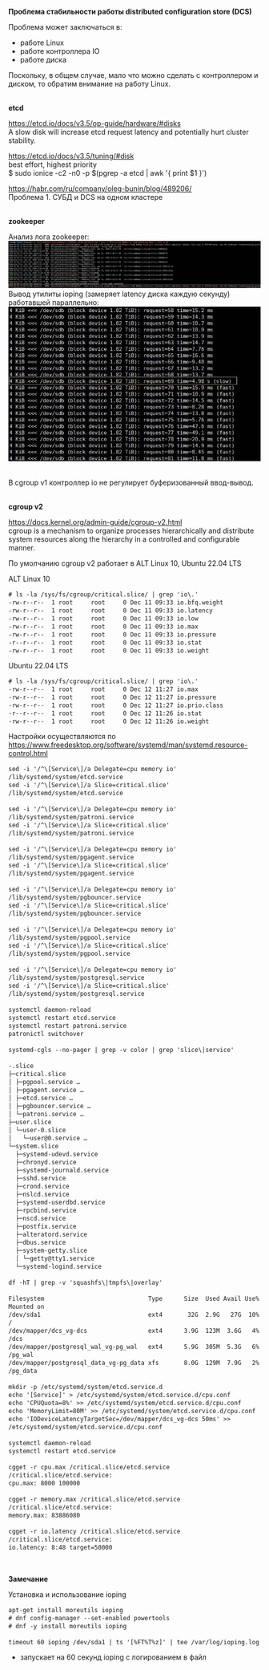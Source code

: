 **Проблема стабильности работы distributed configuration store (DCS)**

Проблема может заключаться в:<BR>
- работе Linux<BR>
- работе контроллера IO<BR>
- работе диска<BR>

Поскольку, в общем случае, мало что можно сделать с контроллером и диском, то обратим внимание на работу Linux.<BR>


<BR>**etcd**<BR>

https://etcd.io/docs/v3.5/op-guide/hardware/#disks<BR>
A slow disk will increase etcd request latency and potentially hurt cluster stability.<BR>

https://etcd.io/docs/v3.5/tuning/#disk<BR>
best effort, highest priority<BR>
$ sudo ionice -c2 -n0 -p $(pgrep -a etcd | awk '{ print $1 }')<BR>

https://habr.com/ru/company/oleg-bunin/blog/489206/<BR>
Проблема 1. СУБД и DCS на одном кластере<BR>


<BR>**zookeeper**<BR>

Анализ лога zookeeper:<BR>
![image](https://github.com/AlexanderRezaev/PostgreSQL-HA/blob/master/zookeeper_slow.jpg)<BR>
Вывод утилиты ioping (замеряет latency диска каждую секунду) работавшей параллельно:<BR>
![image](https://github.com/AlexanderRezaev/PostgreSQL-HA/blob/master/ioping_slow.jpg)<BR>


<BR>В cgroup v1 контроллер io не регулирует буферизованный ввод-вывод.<BR>

<BR>**cgroup v2**<BR>

https://docs.kernel.org/admin-guide/cgroup-v2.html<BR>
cgroup is a mechanism to organize processes hierarchically and distribute system resources along the hierarchy in a controlled and configurable manner.<BR>

По умолчанию cgroup v2 работает в ALT Linux 10, Ubuntu 22.04 LTS<BR>

ALT Linux 10<BR>
<pre><code># ls -la /sys/fs/cgroup/critical.slice/ | grep 'io\.'
-rw-r--r--  1 root     root     0 Dec 11 09:33 io.bfq.weight
-rw-r--r--  1 root     root     0 Dec 11 09:33 io.latency
-rw-r--r--  1 root     root     0 Dec 11 09:33 io.low
-rw-r--r--  1 root     root     0 Dec 11 09:33 io.max
-rw-r--r--  1 root     root     0 Dec 11 09:33 io.pressure
-r--r--r--  1 root     root     0 Dec 11 09:33 io.stat
-rw-r--r--  1 root     root     0 Dec 11 09:33 io.weight
</code></pre>

Ubuntu 22.04 LTS
<pre><code># ls -la /sys/fs/cgroup/critical.slice/ | grep 'io\.'
-rw-r--r--  1 root     root     0 Dec 12 11:27 io.max
-rw-r--r--  1 root     root     0 Dec 12 11:27 io.pressure
-rw-r--r--  1 root     root     0 Dec 12 11:27 io.prio.class
-r--r--r--  1 root     root     0 Dec 12 11:26 io.stat
-rw-r--r--  1 root     root     0 Dec 12 11:26 io.weight
</code></pre>

Настройки осуществляются по<BR>
https://www.freedesktop.org/software/systemd/man/systemd.resource-control.html<BR>

<pre><code>sed -i '/^\[Service\]/a Delegate=cpu memory io' /lib/systemd/system/etcd.service
sed -i '/^\[Service\]/a Slice=critical.slice' /lib/systemd/system/etcd.service

sed -i '/^\[Service\]/a Delegate=cpu memory io' /lib/systemd/system/patroni.service
sed -i '/^\[Service\]/a Slice=critical.slice' /lib/systemd/system/patroni.service

sed -i '/^\[Service\]/a Delegate=cpu memory io' /lib/systemd/system/pgagent.service
sed -i '/^\[Service\]/a Slice=critical.slice' /lib/systemd/system/pgagent.service

sed -i '/^\[Service\]/a Delegate=cpu memory io' /lib/systemd/system/pgbouncer.service
sed -i '/^\[Service\]/a Slice=critical.slice' /lib/systemd/system/pgbouncer.service

sed -i '/^\[Service\]/a Delegate=cpu memory io' /lib/systemd/system/pgpool.service
sed -i '/^\[Service\]/a Slice=critical.slice' /lib/systemd/system/pgpool.service

sed -i '/^\[Service\]/a Delegate=cpu memory io' /lib/systemd/system/postgresql.service
sed -i '/^\[Service\]/a Slice=critical.slice' /lib/systemd/system/postgresql.service

systemctl daemon-reload
systemctl restart etcd.service 
systemctl restart patroni.service
patronictl switchover

systemd-cgls --no-pager | grep -v color | grep 'slice\|service'

-.slice
├─critical.slice 
│ ├─pgpool.service …
│ ├─pgagent.service …
│ ├─etcd.service …
│ ├─pgbouncer.service …
│ └─patroni.service …
├─user.slice 
│ └─user-0.slice 
│   └─user@0.service …
└─system.slice 
  ├─systemd-udevd.service 
  ├─chronyd.service 
  ├─systemd-journald.service 
  ├─sshd.service 
  ├─crond.service 
  ├─nslcd.service 
  ├─systemd-userdbd.service 
  ├─rpcbind.service 
  ├─nscd.service 
  ├─postfix.service 
  ├─alteratord.service 
  ├─dbus.service 
  ├─system-getty.slice 
  │ └─getty@tty1.service 
  └─systemd-logind.service 

df -hT | grep -v 'squashfs\|tmpfs\|overlay'

Filesystem                             Type      Size  Used Avail Use% Mounted on
/dev/sda1                              ext4       32G  2.9G   27G  10% /
/dev/mapper/dcs_vg-dcs                 ext4      3.9G  123M  3.6G   4% /dcs
/dev/mapper/postgresql_wal_vg-pg_wal   ext4      5.9G  305M  5.3G   6% /pg_wal
/dev/mapper/postgresql_data_vg-pg_data xfs       8.0G  129M  7.9G   2% /pg_data

mkdir -p /etc/systemd/system/etcd.service.d
echo '[Service]' > /etc/systemd/system/etcd.service.d/cpu.conf
echo 'CPUQuota=8%' >> /etc/systemd/system/etcd.service.d/cpu.conf
echo 'MemoryLimit=80M' >> /etc/systemd/system/etcd.service.d/cpu.conf
echo 'IODeviceLatencyTargetSec=/dev/mapper/dcs_vg-dcs 50ms' >> /etc/systemd/system/etcd.service.d/cpu.conf

systemctl daemon-reload
systemctl restart etcd.service 

cgget -r cpu.max /critical.slice/etcd.service
/critical.slice/etcd.service:
cpu.max: 8000 100000

cgget -r memory.max /critical.slice/etcd.service
/critical.slice/etcd.service:
memory.max: 83886080

cgget -r io.latency /critical.slice/etcd.service
/critical.slice/etcd.service:
io.latency: 8:48 target=50000

</code></pre>


<BR>**Замечание**<BR>

Установка и использование ioping<BR>

<pre><code>apt-get install moreutils ioping
# dnf config-manager --set-enabled powertools
# dnf -y install moreutils ioping

timeout 60 ioping /dev/sda1 | ts '[%FT%T%z]' | tee /var/log/ioping.log
</code></pre>

- запускает на 60 секунд ioping с логированием в файл<BR>
